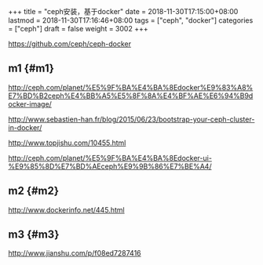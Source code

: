 +++
title = "ceph安装，基于docker"
date = 2018-11-30T17:15:00+08:00
lastmod = 2018-11-30T17:16:46+08:00
tags = ["ceph", "docker"]
categories = ["ceph"]
draft = false
weight = 3002
+++

<https://github.com/ceph/ceph-docker>


## m1 {#m1}

<http://ceph.com/planet/%E5%9F%BA%E4%BA%8Edocker%E9%83%A8%E7%BD%B2ceph%E4%BB%A5%E5%8F%8A%E4%BF%AE%E6%94%B9docker-image/>

<http://www.sebastien-han.fr/blog/2015/06/23/bootstrap-your-ceph-cluster-in-docker/>

<http://www.topjishu.com/10455.html>

<http://ceph.com/planet/%E5%9F%BA%E4%BA%8Edocker-ui-%E9%85%8D%E7%BD%AEceph%E9%9B%86%E7%BE%A4/>


## m2 {#m2}

<http://www.dockerinfo.net/445.html>


## m3 {#m3}

<http://www.jianshu.com/p/f08ed7287416>
